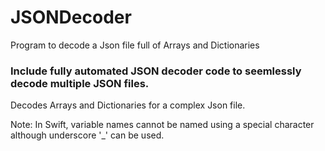 # JSONDecoder
Program to decode a Json file full of Arrays and Dictionaries


### Include fully automated JSON decoder code to seemlessly decode multiple JSON files.

Decodes Arrays and Dictionaries for a complex Json file.

Note: In Swift, variable names cannot be named using a special character although underscore '_' can be used.
